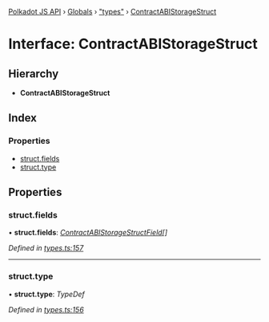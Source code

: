 [Polkadot JS API](../README.md) › [Globals](../globals.md) › ["types"](../modules/_types_.md) › [ContractABIStorageStruct](_types_.contractabistoragestruct.md)

# Interface: ContractABIStorageStruct

## Hierarchy

* **ContractABIStorageStruct**

## Index

### Properties

* [struct.fields](_types_.contractabistoragestruct.md#struct.fields)
* [struct.type](_types_.contractabistoragestruct.md#struct.type)

## Properties

###  struct.fields

• **struct.fields**: *[ContractABIStorageStructField](_types_.contractabistoragestructfield.md)[]*

*Defined in [types.ts:157](https://github.com/polkadot-js/api/blob/30f62f4024/packages/api-contract/src/types.ts#L157)*

___

###  struct.type

• **struct.type**: *TypeDef*

*Defined in [types.ts:156](https://github.com/polkadot-js/api/blob/30f62f4024/packages/api-contract/src/types.ts#L156)*
